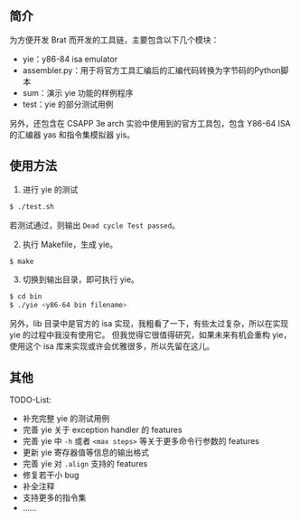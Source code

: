 ## 简介

为方便开发 Brat 而开发的工具链，主要包含以下几个模块：

* yie：y86-84 isa emulator
* assembler.py：用于将官方工具汇编后的汇编代码转换为字节码的Python脚本
* sum：演示 yie 功能的样例程序
* test：yie 的部分测试用例

另外，还包含在 CSAPP 3e arch 实验中使用到的官方工具包，包含 Y86-64 ISA 的汇编器 yas 和指令集模拟器 yis。

## 使用方法

1. 进行 yie 的测试

```bash
$ ./test.sh
```
若测试通过，则输出 `Dead cycle Test passed`。

2. 执行 Makefile，生成 yie。

```bash
$ make
```
3. 切换到输出目录，即可执行 yie。
```bash
$ cd bin
$ ./yie <y86-64 bin filename>
```

另外，lib 目录中是官方的 isa 实现，我粗看了一下，有些太过复杂，所以在实现 yie 的过程中我没有使用它。
但我觉得它很值得研究，如果未来有机会重构 yie，使用这个 isa 库来实现或许会优雅很多，所以先留在这儿。

## 其他

TODO-List:

* 补充完整 yie 的测试用例
* 完善 yie 关于 exception handler 的 features
* 完善 yie 中 `-h` 或者 `<max steps>` 等关于更多命令行参数的 features
* 更新 yie 寄存器值等信息的输出格式
* 完善 yie 对 `.align` 支持的 features
* 修复若干小 bug
* 补全注释
* 支持更多的指令集
* ......
